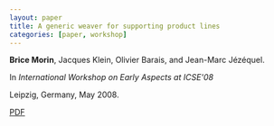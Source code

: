 ```yaml
---
layout: paper
title: A generic weaver for supporting product lines
categories: [paper, workshop]
---
```


**Brice Morin**, Jacques Klein, Olivier Barais, and Jean-Marc Jézéquel. 

In _International Workshop on Early Aspects at ICSE'08_

Leipzig, Germany, May 2008.

[PDF](https://docs.google.com/file/d/0B8COpPaPIDHYd2J4aW5Id3BGMlE/edit?usp=sharing)
